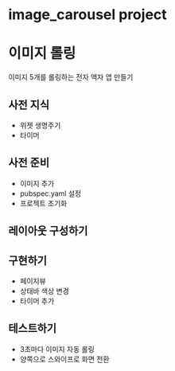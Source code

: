# image_carousel project

# 이미지 롤링

이미지 5개를 롤링하는 전자 액자 앱 만들기

## 사전 지식

- 위젯 생명주기
- 타이머

## 사전 준비

- 이미지 추가
- pubspec.yaml 설정
- 프로젝트 초기화

## 레이아웃 구성하기

## 구현하기

- 페이지뷰
- 상태바 색상 변경
- 타이머 추가

## 테스트하기

- 3초마다 이미지 자동 롤링
- 양쪽으로 스와이프로 화면 전환
